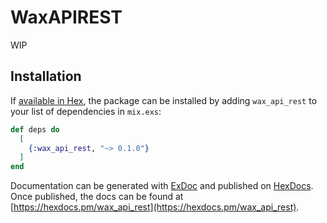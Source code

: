 # WaxAPIREST

WIP

## Installation

If [available in Hex](https://hex.pm/docs/publish), the package can be installed
by adding `wax_api_rest` to your list of dependencies in `mix.exs`:

```elixir
def deps do
  [
    {:wax_api_rest, "~> 0.1.0"}
  ]
end
```

Documentation can be generated with [ExDoc](https://github.com/elixir-lang/ex_doc)
and published on [HexDocs](https://hexdocs.pm). Once published, the docs can
be found at [https://hexdocs.pm/wax_api_rest](https://hexdocs.pm/wax_api_rest).

